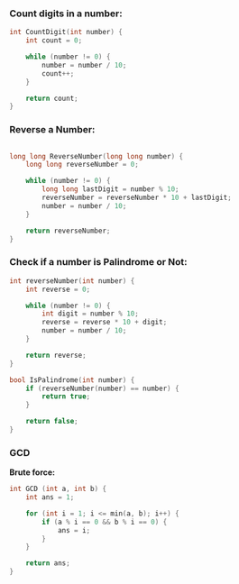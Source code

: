 ### Count digits in a number: 
```c++
int CountDigit(int number) {
	int count = 0;

	while (number != 0) {
		number = number / 10;
		count++;
	}

	return count;
}
```

### Reverse a Number:
```c++

long long ReverseNumber(long long number) {
	long long reverseNumber = 0;

	while (number != 0) {
		long long lastDigit = number % 10;
		reverseNumber = reverseNumber * 10 + lastDigit;
		number = number / 10;
	}

	return reverseNumber;
}

```

### Check if a number is Palindrome or Not:
```c++
int reverseNumber(int number) {
	int reverse = 0;

	while (number != 0) {
		int digit = number % 10;
		reverse = reverse * 10 + digit;
		number = number / 10;
	}

	return reverse;
}

bool IsPalindrome(int number) {
	if (reverseNumber(number) == number) {
		return true;
	}

	return false;
}
```

### GCD

**Brute force:**
```c++
int GCD (int a, int b) {
	int ans = 1;

	for (int i = 1; i <= min(a, b); i++) {
		if (a % i == 0 && b % i == 0) {
			ans = i;
		}
	}

	return ans;
}
```
